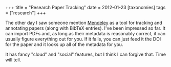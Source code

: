 +++
title = "Research Paper Tracking"
date = 2012-01-23
[taxonomies]
tags = ["research"]
+++

The other day I saw someone mention
[Mendeley](http://www.mendeley.com/) as a tool for tracking and
annotating papers (along with BibTeX entries).  I've been impressed so
far.  It can import PDFs and, as long as their metadata is reasonably
correct, it can usually figure everything out for you.  If it fails,
you can just feed it the DOI for the paper and it looks up all of the
metadata for you.

It has fancy "cloud" and "social" features, but I think I can forgive
that.  Time will tell.
